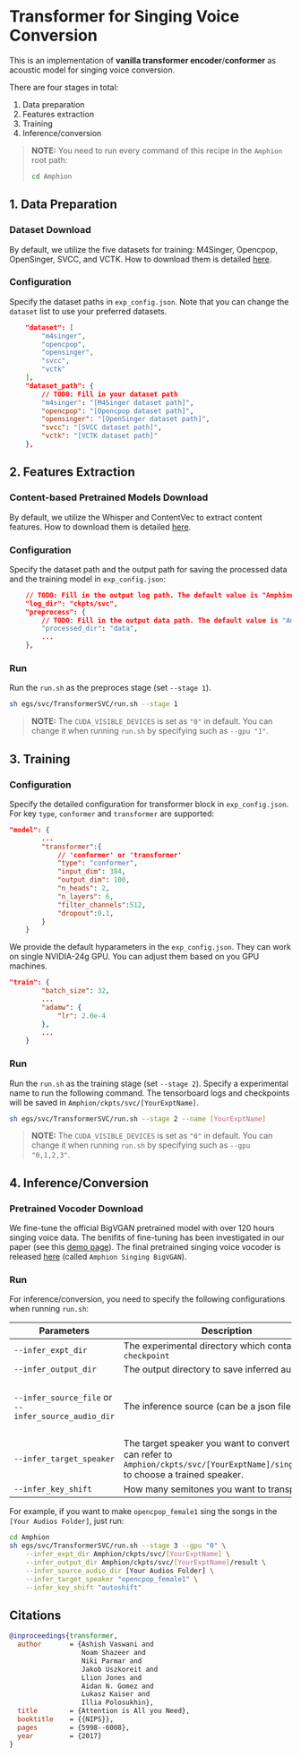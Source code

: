 # Transformer for Singing Voice Conversion

This is an implementation of **vanilla transformer encoder**/**conformer** as acoustic model for singing voice conversion.

There are four stages in total:

1. Data preparation
2. Features extraction
3. Training
4. Inference/conversion

> **NOTE:** You need to run every command of this recipe in the `Amphion` root path:
> ```bash
> cd Amphion
> ```

## 1. Data Preparation

### Dataset Download

By default, we utilize the five datasets for training: M4Singer, Opencpop, OpenSinger, SVCC, and VCTK. How to download them is detailed [here](../../datasets/README.md).

### Configuration

Specify the dataset paths in  `exp_config.json`. Note that you can change the `dataset` list to use your preferred datasets.

```json
    "dataset": [
        "m4singer",
        "opencpop",
        "opensinger",
        "svcc",
        "vctk"
    ],
    "dataset_path": {
        // TODO: Fill in your dataset path
        "m4singer": "[M4Singer dataset path]",
        "opencpop": "[Opencpop dataset path]",
        "opensinger": "[OpenSinger dataset path]",
        "svcc": "[SVCC dataset path]",
        "vctk": "[VCTK dataset path]"
    },
```

## 2. Features Extraction

### Content-based Pretrained Models Download

By default, we utilize the Whisper and ContentVec to extract content features. How to download them is detailed [here](../../../pretrained/README.md).

### Configuration

Specify the dataset path and the output path for saving the processed data and the training model in `exp_config.json`:

```json
    // TODO: Fill in the output log path. The default value is "Amphion/ckpts/svc"
    "log_dir": "ckpts/svc",
    "preprocess": {
        // TODO: Fill in the output data path. The default value is "Amphion/data"
        "processed_dir": "data",
        ...
    },
```

### Run

Run the `run.sh` as the preproces stage (set  `--stage 1`).

```bash
sh egs/svc/TransformerSVC/run.sh --stage 1
```

> **NOTE:** The `CUDA_VISIBLE_DEVICES` is set as `"0"` in default. You can change it when running `run.sh` by specifying such as `--gpu "1"`.

## 3. Training

### Configuration
Specify the detailed configuration for transformer block in `exp_config.json`. For key `type`, `conformer` and `transformer` are supported:
```json
"model": {
        ...
        "transformer":{
            // 'conformer' or 'transformer'
            "type": "conformer",
            "input_dim": 384,
            "output_dim": 100,
            "n_heads": 2,
            "n_layers": 6,
            "filter_channels":512,
            "dropout":0.1,
        }
    }
```
We provide the default hyparameters in the `exp_config.json`. They can work on single NVIDIA-24g GPU. You can adjust them based on you GPU machines.

```json
"train": {
        "batch_size": 32,
        ...
        "adamw": {
            "lr": 2.0e-4
        },
        ...
    }
```

### Run

Run the `run.sh` as the training stage (set  `--stage 2`). Specify a experimental name to run the following command. The tensorboard logs and checkpoints will be saved in `Amphion/ckpts/svc/[YourExptName]`.

```bash
sh egs/svc/TransformerSVC/run.sh --stage 2 --name [YourExptName]
```

> **NOTE:** The `CUDA_VISIBLE_DEVICES` is set as `"0"` in default. You can change it when running `run.sh` by specifying such as `--gpu "0,1,2,3"`.

## 4. Inference/Conversion

### Pretrained Vocoder Download

We fine-tune the official BigVGAN pretrained model with over 120 hours singing voice data. The benifits of fine-tuning has been investigated in our paper (see this [demo page](https://www.zhangxueyao.com/data/MultipleContentsSVC/vocoder.html)). The final pretrained singing voice vocoder is released [here](../../../pretrained/README.md#amphion-singing-bigvgan) (called `Amphion Singing BigVGAN`).

### Run

For inference/conversion, you need to specify the following configurations when running `run.sh`:

| Parameters                                          | Description                                                                                                                                | Example                                                                                                                                                                            |
| --------------------------------------------------- | ------------------------------------------------------------------------------------------------------------------------------------------ | ---------------------------------------------------------------------------------------------------------------------------------------------------------------------------------- |
| `--infer_expt_dir`                                  | The experimental directory which contains `checkpoint`                                                                                     | `Amphion/ckpts/svc/[YourExptName]`                                                                                                                                                 |
| `--infer_output_dir`                                | The output directory to save inferred audios.                                                                                              | `Amphion/ckpts/svc/[YourExptName]/result`                                                                                                                                          |
| `--infer_source_file` or `--infer_source_audio_dir` | The inference source (can be a json file or a dir).                                                                                        | The `infer_source_file` could be `Amphion/data/[YourDataset]/test.json`, and the `infer_source_audio_dir` is a folder which includes several audio files (*.wav, *.mp3 or *.flac). |
| `--infer_target_speaker`                            | The target speaker you want to convert into. You can refer to `Amphion/ckpts/svc/[YourExptName]/singers.json` to choose a trained speaker. | For opencpop dataset, the speaker name would be `opencpop_female1`.                                                                                                                |
| `--infer_key_shift`                                 | How many semitones you want to transpose.                                                                                                  | `"autoshfit"` (by default), `3`, `-3`, etc.                                                                                                                                        |

For example, if you want to make `opencpop_female1` sing the songs in the `[Your Audios Folder]`, just run:

```bash
cd Amphion
sh egs/svc/TransformerSVC/run.sh --stage 3 --gpu "0" \
	--infer_expt_dir Amphion/ckpts/svc/[YourExptName] \
	--infer_output_dir Amphion/ckpts/svc/[YourExptName]/result \
	--infer_source_audio_dir [Your Audios Folder] \
	--infer_target_speaker "opencpop_female1" \
	--infer_key_shift "autoshift"
```

## Citations

```bibtex
@inproceedings{transformer,
  author       = {Ashish Vaswani and
                  Noam Shazeer and
                  Niki Parmar and
                  Jakob Uszkoreit and
                  Llion Jones and
                  Aidan N. Gomez and
                  Lukasz Kaiser and
                  Illia Polosukhin},
  title        = {Attention is All you Need},
  booktitle    = {{NIPS}},
  pages        = {5998--6008},
  year         = {2017}
}
```